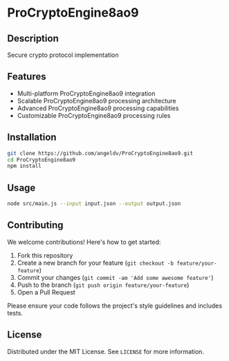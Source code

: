 # ProCryptoEngine8ao9

## Description

Secure crypto protocol implementation

## Features

- Multi-platform ProCryptoEngine8ao9 integration
- Scalable ProCryptoEngine8ao9 processing architecture
- Advanced ProCryptoEngine8ao9 processing capabilities
- Customizable ProCryptoEngine8ao9 processing rules
## Installation

```bash
git clone https://github.com/angeldv/ProCryptoEngine8ao9.git
cd ProCryptoEngine8ao9
npm install
```

## Usage

```bash
node src/main.js --input input.json --output output.json
```

## Contributing

We welcome contributions! Here's how to get started:

1. Fork this repository
2. Create a new branch for your feature (`git checkout -b feature/your-feature`)
3. Commit your changes (`git commit -am 'Add some awesome feature'`)
4. Push to the branch (`git push origin feature/your-feature`)
5. Open a Pull Request

Please ensure your code follows the project's style guidelines and includes tests.

## License

Distributed under the MIT License. See `LICENSE` for more information.

